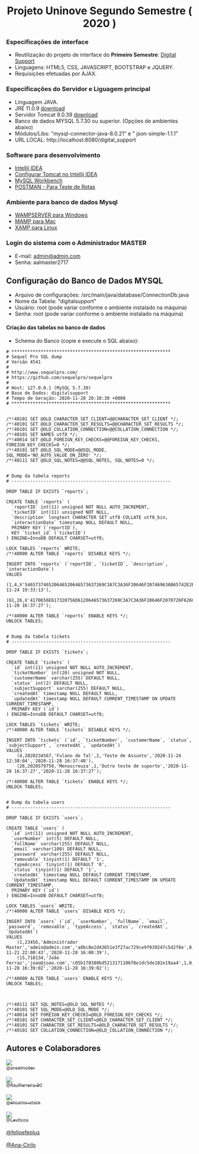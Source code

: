 <h1 align="center">Projeto Uninove Segundo Semestre ( 2020 )</h1>

### Especificações de interface
* Reutilização do projeto de interface do <b>Primeiro Semestre</b>: [Digital Support](https://github.com/anselmodev/digital-support)
* Linguagens: HTML5, CSS, JAVASCRIPT, BOOTSTRAP e JQUERY.
* Requisições efetuadas por AJAX.

### Especificações do Servidor e Liguagem principal
* Linguagem JAVA.
* JRE 11.0.9 [download](https://adoptopenjdk.net/)
* Servidor Tomcat 9.0.39 [download](https://tomcat.apache.org/download-90.cgi)
* Banco de dados MYSQL 5.7.30 ou superior. (Opções de ambientes abaixo)
* Módulos/Libs: "mysql-connector-java-8.0.21" e " json-simple-1.1.1"
* URL LOCAL: http://localhost:8080/digital_support 

### Software para desenvolvimento
* [Intellij IDEA](https://www.jetbrains.com/pt-br/idea/download)
* [Configurar Tomcat no Intellij IDEA](https://www.jetbrains.com/help/idea/configuring-and-managing-application-server-integration.html?keymap=primary_windows)
* [MySQL Workbench](https://dev.mysql.com/downloads/workbench/)
* [POSTMAN - Para Teste de Rotas ](https://www.postman.com/downloads/)

### Ambiente para banco de dados Mysql
* [WAMPSERVER para Windows](https://www.wampserver.com/en/)
* [MAMP para Mac](https://www.mamp.info/en/downloads/)
* [XAMP para Linux](https://www.apachefriends.org/pt_br/download.html)

### Login do sistema com o Administrador MASTER
* E-mail: admin@admin.com
* Senha: aalmaster2717

## Configuração do Banco de Dados MYSQL
* Arquivo de configurações: /src/main/java/database/ConnectionDb.java
* Nome da Tabela: "digitalsupport"
* Usuário: root (pode variar conforme o ambiente instalado na máquina)
* Senha: root (pode variar conforme o ambiente instalado na máquina)

#### Criação das tabelas no banco de dados
* Schema do Banco (copie e execute o SQL abaixo):
```mysql
# ************************************************************
# Sequel Pro SQL dump
# Versão 4541
#
# http://www.sequelpro.com/
# https://github.com/sequelpro/sequelpro
#
# Host: 127.0.0.1 (MySQL 5.7.30)
# Base de Dados: digitalsupport
# Tempo de Geração: 2020-11-28 20:10:30 +0000
# ************************************************************


/*!40101 SET @OLD_CHARACTER_SET_CLIENT=@@CHARACTER_SET_CLIENT */;
/*!40101 SET @OLD_CHARACTER_SET_RESULTS=@@CHARACTER_SET_RESULTS */;
/*!40101 SET @OLD_COLLATION_CONNECTION=@@COLLATION_CONNECTION */;
/*!40101 SET NAMES utf8 */;
/*!40014 SET @OLD_FOREIGN_KEY_CHECKS=@@FOREIGN_KEY_CHECKS, FOREIGN_KEY_CHECKS=0 */;
/*!40101 SET @OLD_SQL_MODE=@@SQL_MODE, SQL_MODE='NO_AUTO_VALUE_ON_ZERO' */;
/*!40111 SET @OLD_SQL_NOTES=@@SQL_NOTES, SQL_NOTES=0 */;


# Dump da tabela reports
# ------------------------------------------------------------

DROP TABLE IF EXISTS `reports`;

CREATE TABLE `reports` (
  `reportID` int(11) unsigned NOT NULL AUTO_INCREMENT,
  `ticketID` int(11) unsigned NOT NULL,
  `description` longtext CHARACTER SET utf8 COLLATE utf8_bin,
  `interactionDate` timestamp NULL DEFAULT NULL,
  PRIMARY KEY (`reportID`),
  KEY `ticket_id` (`ticketID`)
) ENGINE=InnoDB DEFAULT CHARSET=utf8;

LOCK TABLES `reports` WRITE;
/*!40000 ALTER TABLE `reports` DISABLE KEYS */;

INSERT INTO `reports` (`reportID`, `ticketID`, `description`, `interactionDate`)
VALUES
	(1,4,X'546573746520646520646573637269C3A7C3A36F20646F207469636B65742E2E2E2E','2020-11-24 19:33:13'),
	(61,26,X'4170656E617320756D6120646573637269C3A7C3A36F20646F2070726F626C656D6121','2020-11-28 16:37:27');

/*!40000 ALTER TABLE `reports` ENABLE KEYS */;
UNLOCK TABLES;


# Dump da tabela tickets
# ------------------------------------------------------------

DROP TABLE IF EXISTS `tickets`;

CREATE TABLE `tickets` (
  `id` int(11) unsigned NOT NULL AUTO_INCREMENT,
  `ticketNumber` int(20) unsigned NOT NULL,
  `customerName` varchar(255) DEFAULT NULL,
  `status` int(2) DEFAULT NULL,
  `subjectSupport` varchar(255) DEFAULT NULL,
  `createdAt` timestamp NULL DEFAULT NULL,
  `updatedAt` timestamp NULL DEFAULT CURRENT_TIMESTAMP ON UPDATE CURRENT_TIMESTAMP,
  PRIMARY KEY (`id`)
) ENGINE=InnoDB DEFAULT CHARSET=utf8;

LOCK TABLES `tickets` WRITE;
/*!40000 ALTER TABLE `tickets` DISABLE KEYS */;

INSERT INTO `tickets` (`id`, `ticketNumber`, `customerName`, `status`, `subjectSupport`, `createdAt`, `updatedAt`)
VALUES
	(4,2020234567,'Fulano de Tal',2,'Teste de Assunto','2020-11-24 12:38:04','2020-11-28 16:37:40'),
	(26,2020579750,'Menoscreuza',1,'Outro teste de suporte','2020-11-28 16:37:27','2020-11-28 16:37:27');

/*!40000 ALTER TABLE `tickets` ENABLE KEYS */;
UNLOCK TABLES;


# Dump da tabela users
# ------------------------------------------------------------

DROP TABLE IF EXISTS `users`;

CREATE TABLE `users` (
  `id` int(11) unsigned NOT NULL AUTO_INCREMENT,
  `userNumber` int(5) DEFAULT NULL,
  `fullName` varchar(255) DEFAULT NULL,
  `email` varchar(100) DEFAULT NULL,
  `password` varchar(255) DEFAULT NULL,
  `removable` tinyint(1) DEFAULT '1',
  `typeAccess` tinyint(1) DEFAULT '0',
  `status` tinyint(1) DEFAULT '1',
  `createdAt` timestamp NULL DEFAULT CURRENT_TIMESTAMP,
  `UpdatedAt` timestamp NULL DEFAULT CURRENT_TIMESTAMP ON UPDATE CURRENT_TIMESTAMP,
  PRIMARY KEY (`id`)
) ENGINE=InnoDB DEFAULT CHARSET=utf8;

LOCK TABLES `users` WRITE;
/*!40000 ALTER TABLE `users` DISABLE KEYS */;

INSERT INTO `users` (`id`, `userNumber`, `fullName`, `email`, `password`, `removable`, `typeAccess`, `status`, `createdAt`, `UpdatedAt`)
VALUES
	(1,23456,'Administrador Master','admin@admin.com','a8bc8e2d43651e3f27ac729ce9f039247c5d2f8e',0,1,1,'2020-11-21 22:00:43','2020-11-28 16:08:39'),
	(15,718134,'João Ferraz','joao@joao.com','c05b170380bd5213171106f8e1dc5de182e19aa4',1,0,1,'2020-11-28 16:39:02','2020-11-28 16:39:02');

/*!40000 ALTER TABLE `users` ENABLE KEYS */;
UNLOCK TABLES;



/*!40111 SET SQL_NOTES=@OLD_SQL_NOTES */;
/*!40101 SET SQL_MODE=@OLD_SQL_MODE */;
/*!40014 SET FOREIGN_KEY_CHECKS=@OLD_FOREIGN_KEY_CHECKS */;
/*!40101 SET CHARACTER_SET_CLIENT=@OLD_CHARACTER_SET_CLIENT */;
/*!40101 SET CHARACTER_SET_RESULTS=@OLD_CHARACTER_SET_RESULTS */;
/*!40101 SET COLLATION_CONNECTION=@OLD_COLLATION_CONNECTION */;

```

## Autores e Colaboradores

[<img src="https://avatars2.githubusercontent.com/u/14978874?v=3&s=115"><br><sub>@anselmodev</sub>](https://github.com/anselmodev) <br> <br>
[<img src="https://avatars2.githubusercontent.com/u/57109565?v=3&s=115"><br><sub>@RaulFerreira-90
</sub>](https://github.com/RaulFerreira-90) <br><br>
[<img src="https://avatars2.githubusercontent.com/u/55028968?v=3&s=115"><br><sub>@elicarlos-stack
</sub>](https://github.com/elicarlos-stack) <br><br>
[<img src="https://avatars2.githubusercontent.com/u/47343429?v=3&s=115"><br><sub>@Leviticos
</sub>](https://github.com/Leviticos) <br><br>
[@felipefeplus </sub>](https://github.com/felipefeplus) <br><br>
[@Ana-Cirilo </sub>](https://github.com/Ana-Cirilo) <br><br>
